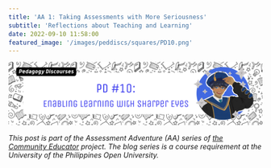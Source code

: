 ```yaml
---
title: 'AA 1: Taking Assessments with More Seriousness'
subtitle: 'Reflections about Teaching and Learning'
date: 2022-09-10 11:58:00
featured_image: '/images/peddiscs/squares/PD10.png'
---
```


![](/images/peddiscs/banners/PD9.png)

*This post is part of the *Assessment Adventure* (AA) series of [the Community Educator](https://tceducator.wordpress.com) project. The blog series is a course requirement at the University of the Philippines Open University.* 


